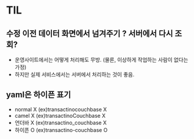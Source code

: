 # TIL


## 수정 이전 데이터 화면에서 넘겨주기 ? 서버에서 다시 조회?
- 운영사이트에서는 어떻게 처리해도 무방. (물론, 이상하게 작업하는 사람이 없다는 가정)
- 하지만 실제 서비스에서는 서버에서 처리하는 것이 좋음.

## yaml은 하이픈 표기
- normal X (ex)transactinocouchbase X
- camel X (ex)transactinoCouchbase  X 
- 언더바 X (ex)transactino_couchbase  X
- 하이픈 O  (ex)transactino-couchbase  O
